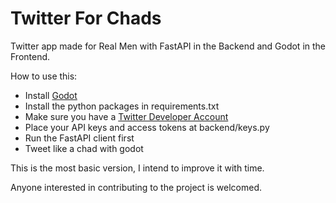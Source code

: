# Twitter For Chads
Twitter app made for Real Men with FastAPI in the Backend and Godot in the Frontend.

How to use this:
  - Install <a href="https://godotengine.org/">Godot</a>
  - Install the python packages in requirements.txt
  - Make sure you have a <a href="https://developer.twitter.com/">Twitter Developer Account</a>
  - Place your API keys and access tokens at backend/keys.py
  - Run the FastAPI client first
  - Tweet like a chad with godot

This is the most basic version, I intend to improve it with time.

Anyone interested in contributing to the project is welcomed.
